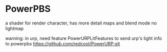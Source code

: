# PowerPBS
a shader for render character,
has more detail maps and blend mode
no lightmap

warning: 
in urp, need feature PowerURPLitFeatures to send urp's light info to powerpbs
https://github.com/redcool/PowerURP.git